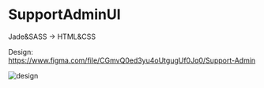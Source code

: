 # SupportAdminUI


Jade&SASS -> HTML&CSS

Design: https://www.figma.com/file/CGmvQ0ed3yu4oUtgugUf0Jq0/Support-Admin

![design](https://user-images.githubusercontent.com/36730580/48309388-133d1400-e5a3-11e8-912d-6822f04de567.png)





